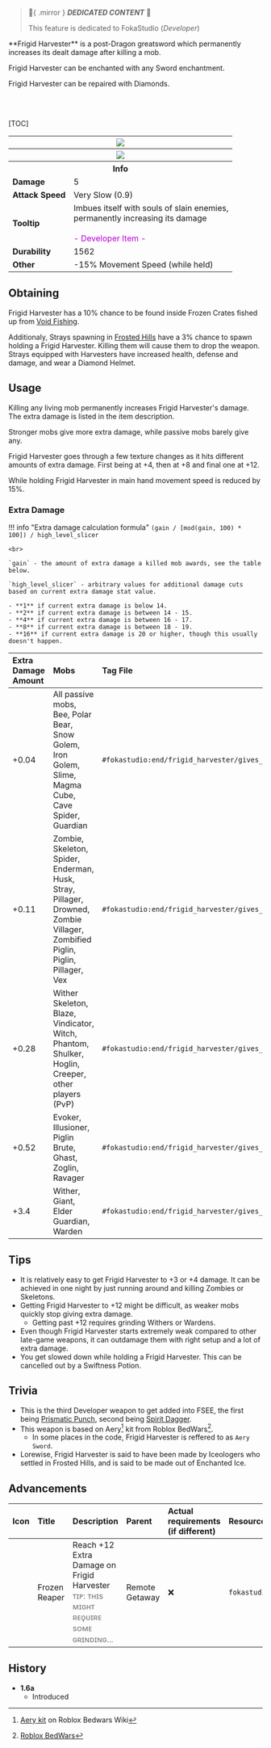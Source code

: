 > :tada:{ .mirror } ***DEDICATED CONTENT*** :tada:
>
> This feature is dedicated to FokaStudio (*Developer*)

<div class="result foka-infobox-grid" markdown>
<div markdown class="foka-infobox-text">
**Frigid Harvester** is a post-Dragon greatsword which permanently increases its dealt damage after killing a mob.

<i class="icon-minecraft icon-minecraft-enchanted-book"></i> Frigid Harvester can be enchanted with any Sword enchantment.

<i class="icon-minecraft icon-minecraft-anvil"></i> Frigid Harvester can be repaired with <i class="icon-minecraft icon-minecraft-diamond"></i>Diamonds.

<br><br>

[TOC]

</div>
<div class="foka-infobox-table">
  <table id="foka-infobox--item">
	<tr>
		<th colspan="2" class="foka-infobox--top-image"><img src="../../assets/items/frigid_harvester.png"></th>
	</tr>
	<tr>
		<th colspan="2" class="foka-infobox--top-image"><img src="../../assets/items/frigid_harvester_all_levels.gif"></th>
	</tr>
	<tr>
		<th colspan="2">Info</th>
	</tr>
	<tr>
		<td><b>Damage</b></td>
		<td>5</td>
	</tr>
	<tr>
		<td><b>Attack Speed</b></td>
		<td>Very Slow (0.9)</td>
	</tr>
	<tr>
		<td><b>Tooltip</b></td>
		<td>
			Imbues itself with souls of slain enemies,
			<br>
			permanently increasing its damage
			<br><br>
			<span style="color: #BA02D7;">- Developer Item -</span>
		</td>
	</tr>
	<tr>
		<td><b>Durability</b></td>
		<td>1562</td>
	</tr>
	<tr>
		<td><b>Other</b></td>
		<td>-15% Movement Speed (while held)</td>
	</tr>
</table>
</div>
</div>

## Obtaining
Frigid Harvester has a 10% chance to be found inside Frozen Crates fished up from [Void Fishing](../mechanics/void_fishing.md).

Additionaly, <i class="icon-minecraft icon-minecraft-mob-stray-face"></i>Strays spawning in [Frosted Hills](../biomes/frosted_hills.md) have a 3% chance to spawn holding a Frigid Harvester. Killing them will cause them to drop the weapon. Strays equipped with Harvesters have increased health, defense and damage, and wear a <i class="icon-minecraft icon-minecraft-diamond-helmet"></i>Diamond Helmet.

## Usage
Killing any living mob permanently increases Frigid Harvester's damage. The extra damage is listed in the item description.

Stronger mobs give more extra damage, while passive mobs barely give any.

Frigid Harvester goes through a few texture changes as it hits different amounts of extra damage. First being at +4, then at +8 and final one at +12.

While holding Frigid Harvester in main hand movement speed is reduced by 15%.

### Extra Damage
!!! info "Extra damage calculation formula"
	`(gain / [mod(gain, 100) * 100]) / high_level_slicer`

	<br>

	`gain` - the amount of extra damage a killed mob awards, see the table below.

	`high_level_slicer` - arbitrary values for additional damage cuts based on current extra damage stat value.

	- **1** if current extra damage is below 14.
	- **2** if current extra damage is between 14 - 15.
	- **4** if current extra damage is between 16 - 17.
	- **8** if current extra damage is between 18 - 19.
	- **16** if current extra damage is 20 or higher, though this usually doesn't happen.

| Extra Damage Amount | Mobs | Tag File |
| :--- | :--- | :--- |
| +0.04 | All passive mobs, <i class="icon-minecraft icon-minecraft-mob-bee-face"></i>Bee, <i class="icon-minecraft icon-minecraft-mob-polar-bear-face"></i>Polar Bear, <i class="icon-minecraft icon-minecraft-mob-snow-golem-face"></i>Snow Golem, <i class="icon-minecraft icon-minecraft-mob-iron-golem-face"></i>Iron Golem, <i class="icon-minecraft icon-minecraft-mob-slime-face"></i>Slime, <i class="icon-minecraft icon-minecraft-mob-magma-cube-face"></i>Magma Cube, <i class="icon-minecraft icon-minecraft-mob-cave-spider-face"></i>Cave Spider, <i class="icon-minecraft icon-minecraft-mob-guardian-face"></i>Guardian | `#fokastudio:end/frigid_harvester/gives_minor_boost` |
| +0.11 | <i class="icon-minecraft icon-minecraft-mob-zombie-face"></i>Zombie, <i class="icon-minecraft icon-minecraft-mob-skeleton-face"></i>Skeleton, <i class="icon-minecraft icon-minecraft-mob-spider-face"></i>Spider, <i class="icon-minecraft icon-minecraft-mob-enderman-face"></i>Enderman, <i class="icon-minecraft icon-minecraft-mob-husk-face"></i>Husk, <i class="icon-minecraft icon-minecraft-mob-stray-face"></i>Stray, <i class="icon-minecraft icon-minecraft-mob-pillager-face"></i>Pillager, <i class="icon-minecraft icon-minecraft-mob-drowned-face"></i>Drowned, <i class="icon-minecraft icon-minecraft-mob-zombie-villager-face"></i>Zombie Villager, <i class="icon-minecraft icon-minecraft-mob-zombified-piglin-face"></i>Zombified Piglin, <i class="icon-minecraft icon-minecraft-mob-piglin-face"></i>Piglin, <i class="icon-minecraft icon-minecraft-mob-pillager-face"></i>Pillager, <i class="icon-minecraft icon-minecraft-mob-vex-face"></i>Vex | `#fokastudio:end/frigid_harvester/gives_small_boost` |
| +0.28 | <i class="icon-minecraft icon-minecraft-mob-wither-skeleton-face"></i>Wither Skeleton, <i class="icon-minecraft icon-minecraft-mob-blaze-face"></i>Blaze, <i class="icon-minecraft icon-minecraft-mob-vindicator-face"></i>Vindicator, <i class="icon-minecraft icon-minecraft-mob-witch-face"></i>Witch, <i class="icon-minecraft icon-minecraft-mob-phantom-face"></i>Phantom, <i class="icon-minecraft icon-minecraft-mob-shulker-face"></i>Shulker, <i class="icon-minecraft icon-minecraft-mob-hoglin-face"></i>Hoglin, <i class="icon-minecraft icon-minecraft-mob-creeper-face"></i>Creeper, other players (PvP) | `#fokastudio:end/frigid_harvester/gives_big_boost` |
| +0.52 | <i class="icon-minecraft icon-minecraft-mob-evoker-face"></i>Evoker, <i class="icon-minecraft icon-minecraft-mob-illusioner-face"></i>Illusioner, <i class="icon-minecraft icon-minecraft-mob-piglin-brute-face"></i>Piglin Brute, <i class="icon-minecraft icon-minecraft-mob-ghast-face"></i>Ghast, <i class="icon-minecraft icon-minecraft-mob-zoglin-face"></i>Zoglin, <i class="icon-minecraft icon-minecraft-mob-ravager-face"></i>Ravager | `#fokastudio:end/frigid_harvester/gives_large_boost` |
| +3.4 | <i class="icon-minecraft icon-minecraft-mob-wither-face"></i>Wither, <i class="icon-minecraft icon-minecraft-mob-giant-face"></i>Giant, <i class="icon-minecraft icon-minecraft-mob-elder-guardian-face"></i>Elder Guardian, <i class="icon-minecraft icon-minecraft-mob-warden-face"></i>Warden | `#fokastudio:end/frigid_harvester/gives_huge_boost` |

## Tips
- It is relatively easy to get Frigid Harvester to +3 or +4 damage. It can be achieved in one night by just running around and killing Zombies or Skeletons.
- Getting Frigid Harvester to +12 might be difficult, as weaker mobs quickly stop giving extra damage.
    - Getting past +12 requires grinding <i class="icon-minecraft icon-minecraft-mob-wither-face"></i>Withers or <i class="icon-minecraft icon-minecraft-mob-warden-face"></i>Wardens.
- Even though Frigid Harvester starts extremely weak compared to other late-game weapons, it can outdamage them with right setup and a lot of extra damage.
- You get slowed down while holding a Frigid Harvester. This can be cancelled out by a Swiftness Potion.

## Trivia
- This is the third Developer weapon to get added into FSEE, the first being [Prismatic Punch](prismatic_punch.md), second being [Spirit Dagger](spirit_dagger.md).
- This weapon is based on Aery[^1] kit from Roblox BedWars[^2].
	- In some places in the code, Frigid Harvester is reffered to as `Aery Sword`.
- Lorewise, Frigid Harvester is said to have been made by Iceologers who settled in Frosted Hills, and is said to be made out of Enchanted Ice.
 
## Advancements
| Icon | Title | Description | Parent | Actual requirements (if different) | Resource Location |
| :--- | :--- | :--- | :--- | :--- | :--- |
| <div class="adv-div"><i class="adv adv-challenge"></i><i class="icon-adv icon-fsee icon-fsee-frigid-harvester"></i></div> | Frozen Reaper | Reach +12 Extra Damage on Frigid Harvester<br><span style="color: #727272;">ᴛɪᴘ: ᴛʜɪѕ ᴍɪɢʜᴛ ʀᴇǫᴜɪʀᴇ ѕᴏᴍᴇ ɢʀɪɴᴅɪɴɢ...</span> | Remote Getaway | :x: | `fokastudio:end/exploration/max_out_aery_sword` |

## History
- **1.6a**
	- Introduced

[^1]: [Aery kit](https://robloxbedwars.fandom.com/wiki/Aery) on Roblox Bedwars Wiki
[^2]: [Roblox BedWars](https://www.roblox.com/games/6872265039/)

